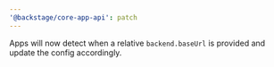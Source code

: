 ```yaml
---
'@backstage/core-app-api': patch
---
```


Apps will now detect when a relative `backend.baseUrl` is provided and update the config accordingly.
